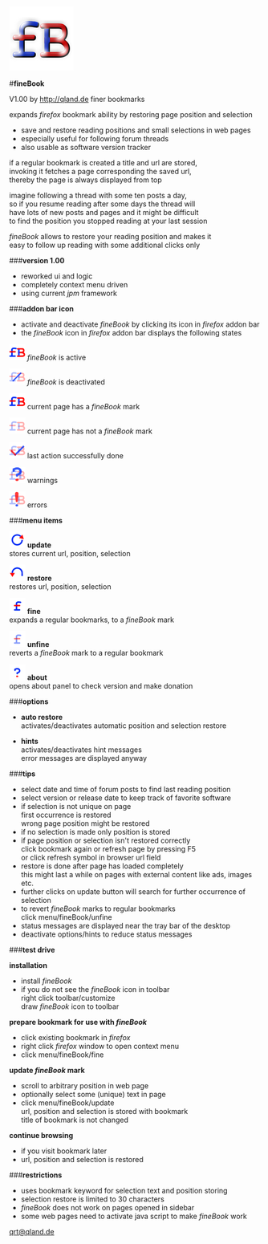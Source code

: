 ![icon][icon] 

#**fineBook**


V1.00 by http://qland.de
finer bookmarks

expands *firefox* bookmark ability by restoring page position and selection

- save and restore reading positions and small selections in web pages
- especially useful for following forum threads
- also usable as software version tracker

if a regular bookmark is created a title and url are stored,  
invoking it fetches a page corresponding the saved url,  
thereby the page is always displayed from top

imagine following a thread with some ten posts a day,  
so if you resume reading after some days the thread will  
have lots of new posts and pages and it might be difficult  
to find the position you stopped reading at your last session

*fineBook* allows to restore your reading position and makes it  
easy to follow up reading with some additional clicks only

###**version 1.00**

- reworked ui and logic
- completely context menu driven
- using current *jpm* framework


###**addon bar icon**

- activate and deactivate *fineBook* by clicking its icon in *firefox* addon bar
- the *fineBook* icon in *firefox* addon bar displays the following states

![on][on] *fineBook* is active

![off][off] *fineBook* is deactivated

![fine][on] current page has a *fineBook* mark

![nofine][nofine] current page has not a *fineBook* mark

![done][done] last action successfully done

![warning][warning] warnings

![errors][exclame] errors


###**menu items**

![update][update] **update**  
stores current url, position, selection

![restore][restore] **restore**  
restores url, position, selection

![fine][fine] **fine**  
expands a regular bookmarks, to a *fineBook* mark

![unfine][unfine] **unfine**  
reverts a *fineBook* mark to a regular bookmark

![about][about] **about**  
opens about panel to check version and make donation


###**options**

- **auto restore**  
  activates/deactivates automatic position and selection restore
 
- **hints**  
  activates/deactivates hint messages  
  error messages are displayed anyway


###**tips**

- select date and time of forum posts to find last reading position
- select version or release date to keep track of favorite software
- if selection is not unique on page  
  first occurrence is restored  
  wrong page position might be restored
- if no selection is made only position is stored
- if page position or selection isn't restored correctly  
  click bookmark again
  or refresh page by pressing F5  
  or click refresh symbol in browser url field
- restore is done after page has loaded completely  
  this might last a while on pages with external content like ads, images etc.
- further clicks on update button will search for further occurrence of selection
- to revert *fineBook* marks to regular bookmarks  
  click menu/fineBook/unfine
- status messages are displayed near the tray bar of the desktop
- deactivate options/hints to reduce status messages


###**test drive**

**installation**

- install *fineBook*
- if you do not see the *fineBook* icon in toolbar  
  right click toolbar/customize  
  draw *fineBook* icon to toolbar

**prepare bookmark for use with *fineBook***
 
- click existing bookmark in *firefox*
- right click *firefox* window to open context menu
- click menu/fineBook/fine

**update *fineBook* mark**

- scroll to arbitrary position in web page 
- optionally select some (unique) text in page
- click menu/fineBook/update  
  url, position and selection is stored with bookmark  
  title of bookmark is not changed

**continue browsing**

- if you visit bookmark later
- url, position and selection is restored


###**restrictions**

- uses bookmark keyword for selection text and position storing
- selection restore is limited to 30 characters
- *fineBook* does not work on pages opened in sidebar
- some web pages need to activate java script to make *fineBook* work 

qrt@qland.de

[icon]: https://github.com/qrti/fineBook/blob/master/images/icon-128.png "icon"
[on]: https://github.com/qrti/fineBook/blob/master/images/logo_on-32.png "on"
[off]: https://github.com/qrti/fineBook/blob/master/images/logo_off-32.png "off"
[nofine]: https://github.com/qrti/fineBook/blob/master/images/logo_nofine-32.png "no fine"
[done]: https://github.com/qrti/fineBook/blob/master/images/logo_done-32.png "done"
[warning]: https://github.com/qrti/fineBook/blob/master/images/logo_warning-32.png "warning"
[exclame]: https://github.com/qrti/fineBook/blob/master/images/logo_exclame-32.png "error"

[update]: https://github.com/qrti/fineBook/blob/master/images/menu_update-32.png "update"
[restore]: https://github.com/qrti/fineBook/blob/master/images/menu_restore-32.png "restore"
[fine]: https://github.com/qrti/fineBook/blob/master/images/menu_fine-32.png "fine"
[unfine]: https://github.com/qrti/fineBook/blob/master/images/menu_unfine-32.png "unfine"
[about]: https://github.com/qrti/fineBook/blob/master/images/menu_about-32.png "about"